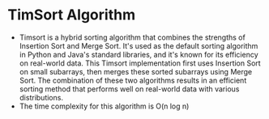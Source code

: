 # TimSort Algorithm
- Timsort is a hybrid sorting algorithm that combines the strengths of Insertion Sort and Merge Sort. It's used as the default sorting algorithm in Python and Java's standard libraries, and it's known for its efficiency on real-world data. This Timsort implementation first uses Insertion Sort on small subarrays, then merges these sorted subarrays using Merge Sort. The combination of these two algorithms results in an efficient sorting method that performs well on real-world data with various distributions.
- The time complexity for this algorithm is O(n log n)
